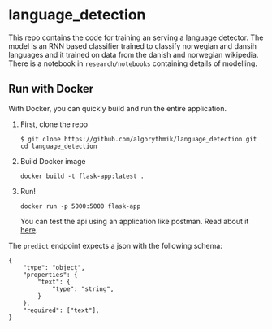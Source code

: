 # language_detection
This repo contains the code for training an serving a language detector.
The model is an RNN based classifier trained to classify norwegian and dansih languages and it trained on data from the danish and norwegian wikipedia. There is a notebook in `research/notebooks` containing details of modelling.

## Run with Docker
With Docker, you can quickly build and run the entire application.

1. First, clone the repo
    ```
    $ git clone https://github.com/algorythmik/language_detection.git
    cd language_detection
    ```
2. Build Docker image
    ```
    docker build -t flask-app:latest .
    ```

3. Run!
    ```
    docker run -p 5000:5000 flask-app
    ```
    You can test the api using an application like postman. Read about it [here](https://medium.com/aubergine-solutions/api-testing-using-postman-323670c89f6d).

The `predict` endpoint expects a json with the following schema:
```
{
    "type": "object",
    "properties": {
        "text": {
            "type": "string",
        }
    },
    "required": ["text"],
}
```
